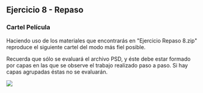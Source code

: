 ## Ejercicio 8 - Repaso

### Cartel Película

Haciendo uso de los materiales que encontrarás en "Ejercicio Repaso 8.zip" reproduce el siguiente cartel del modo más fiel posible.

Recuerda que sólo se evaluará el archivo PSD, y éste debe estar formado por capas en las que se observe el trabajo realizado paso a paso. Si hay capas agrupadas éstas no se evaluarán.


![](https://s22.postimg.cc/fojwbw769/Guardians_of_the_Galaxy.jpg)
